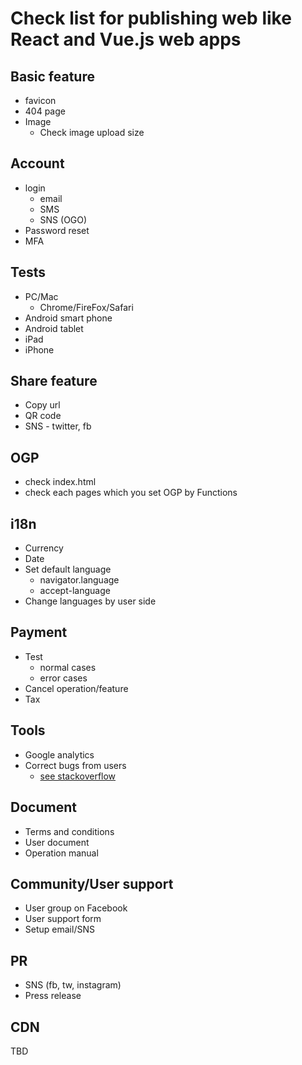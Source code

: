 # Check list for publishing web like React and Vue.js web apps

## Basic feature
 - favicon
 - 404 page
 - Image
   - Check image upload size
## Account
  - login
    - email
    - SMS
    - SNS (OGO)
  - Password reset
  - MFA
## Tests
  - PC/Mac 
     - Chrome/FireFox/Safari
   - Android smart phone
   - Android tablet
   - iPad
   - iPhone

## Share feature 
 - Copy url
 - QR code
 - SNS - twitter, fb
 
## OGP
 - check index.html
 - check each pages which you set OGP by Functions
 
## i18n
 - Currency
 - Date
 - Set default language
   - navigator.language
   - accept-language
 - Change languages by user side

## Payment
  - Test
    - normal cases
    - error cases
  - Cancel operation/feature
  - Tax

## Tools
 - Google analytics
 - Correct bugs from users
    - [see stackoverflow](https://stackoverflow.com/questions/21403895/does-a-crashlytics-like-service-for-web-app-exists)

## Document
  - Terms and conditions
  - User document
  - Operation manual
  
## Community/User support
  - User group on Facebook
  - User support form
  - Setup email/SNS

## PR
  - SNS (fb, tw, instagram)
  - Press release
  
## CDN
  TBD
